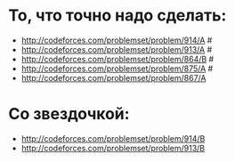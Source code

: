 # То, что точно надо сделать:
- http://codeforces.com/problemset/problem/914/A #
- http://codeforces.com/problemset/problem/913/A #
- http://codeforces.com/problemset/problem/864/B #
- http://codeforces.com/problemset/problem/875/A #
- http://codeforces.com/problemset/problem/867/A

# Со звездочкой:
- http://codeforces.com/problemset/problem/914/B
- http://codeforces.com/problemset/problem/913/B